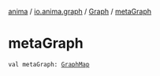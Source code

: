 [anima](../../index.md) / [io.anima.graph](../index.md) / [Graph](index.md) / [metaGraph](./meta-graph.md)

# metaGraph

`val metaGraph: `[`GraphMap`](../-graph-map.md)